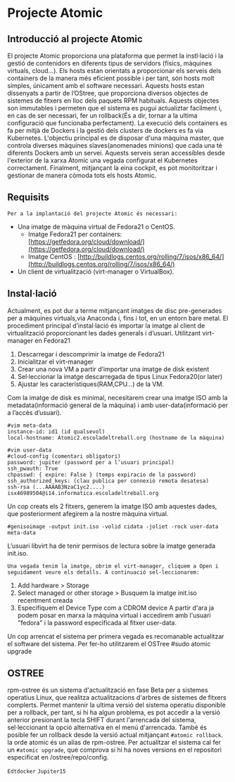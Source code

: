 ﻿# Projecte Atomic
## Introducció al projecte Atomic
El projecte Atomic proporciona una plataforma que permet la instl·lació i la gestió de contenidors en diferents tipus de servidors (físics, màquines virtuals, cloud…). Els hosts estan orientats a proporcionar els serveis dels containers de la manera més eficient possible i per tant, són hosts molt simples, únicament amb el software necessari.
Aquests hosts estan dissenyats a partir de l’OStree, que proporciona diversos objectes de sistemes de fitxers en lloc dels paquets RPM habituals. Aquests objectes son immutables i permeten que el sistema es pugui actualiztar facilment i, en cas de ser necessari, fer un rollback(És a dir, tornar a la ultima configuració que funcionaba perfectament).
La execució dels containers es fa per mitjà de Dockers i la gestió dels clusters de dockers es fa via Kubernetes.
L'objectiu principal es de disposar d'una màquina master, que controla diverses màquines slaves(anomenades minions) que cada una té diferents Dockers amb un servei. Aquests serveis seran accessibles desde l'exterior de la xarxa Atomic una vegada configurat el Kubernetes correctament. Finalment, mitjançant la eina cockpit, es pot monitoritzar i gestionar
de manera còmoda tots els hosts Atomic.	
	
## Requisits
	Per a la implantació del projecte Atomic és necessari:	
* Una imatge de màquina virtual de Fedora21 o CentOS.	
	* Imatge Fedora21 per containers: [https://getfedora.org/cloud/download/](https://getfedora.org/cloud/download/)
	* Imatge CentOS : [http://buildlogs.centos.org/rolling/7/isos/x86_64/](http://buildlogs.centos.org/rolling/7/isos/x86_64/)
* Un client de virtualització (virt-manager o VirtualBox).
## Instal·lació
Actualment, es pot dur a terme mitjançant imatges de disc pre-generades per a màquines virtuals,via Anaconda i, fins i tot, en un entorn bare metal.
El procediment principal d’instal·lació és importar la imatge al client de virtualització proporcionant les dades generals i d’usuari.
Utilitzant virt-manager en Fedora21
1. Descarregar i descomprimir la imatge de Fedora21
2. Inicialitzar el virt-manager
3. Crear una nova VM a partir d’importar una imatge de disk existent
4. Sel·leccionar la imatge descarregada de tipus Linux Fedora20(or later)
5. Ajustar les característiques(RAM,CPU…) de la VM.

Com la imatge de disk es minimal, necesitarem crear una imatge ISO amb la metadata(informació general de la màquina) i amb user-data(informació per a l’accès d’usuari).

	#vim meta-data
	instance-id: id1 (id qualsevol)
	local-hostname: Atomic2.escoladeltreball.org (hostname de la màquina)
	
	#vim user-data
	#cloud-config (comentari obligatori)
	password: jupiter (password per a l’usuari principal)
	ssh_pwauth: True
	chpasswd: { expire: False } (temps expiracio de la password)
	ssh_authorized_keys: (clau publica per connexió remota desatesa)
	ssh-rsa (...AAAAB3NzaC1yc2....) isx46989504@i14.informatica.escoladeltreball.org

Un cop creats els 2 fitxers, generem la imatge ISO amb aquestes dades, que posteriorment afegirem a la nostre màquina virtual.

	#genisoimage -output init.iso -volid cidata -joliet -rock user-data meta-data

L’usuari libvirt ha de tenir permisos de lectura sobre la imatge generada init.iso.
	
	Una vegada tenim la imatge, obrim el virt-manager, cliquem a Open i seguidament veure els detalls. A continuació sel·leccionarem:
1. Add hardware > Storage
2. Select managed or other storage > Busquem la imatge init.iso recentment creada
3. Especifiquem el Device Type com a CDROM device
A partir d'ara ja podem posar en marxa la màquina virtual i accedirem amb l'usuari "fedora" i la password especificada al fitxer user-data.

Un cop arrencat el sistema per primera vegada es recomanable actualitzar el software del sistema. Per fer-ho utilitzarem el OSTree
	#sudo atomic upgrade
	
## OSTREE
rpm-ostree és un sistema d'actualització en fase Beta per a sistemes operatius Linux, que realitza actualitzacions d'arbres de sistemes de fitxers complerts.
Permet mantenir la ultima versió del sistema operatiu disponible per a rollback, per tant, si hi ha algun problema, es pot accedir a la versió anterior presionant la tecla SHIFT
durant l'arrencada del sistema, sel·leccionant la opció alternativa en el menú d'arrencada.
També és posible fer un rollback desde la versió actual mitjançant `#atomic rollback`.
la orde atomic és un alias de rpm-ostree.
Per actualitzar el sistema cal fer un `#atomic upgrade`, que comprova si hi ha noves versions en el repositori especificat en /ostree/repo/config.
	
`Edtdocker`
`Jupiter15`
